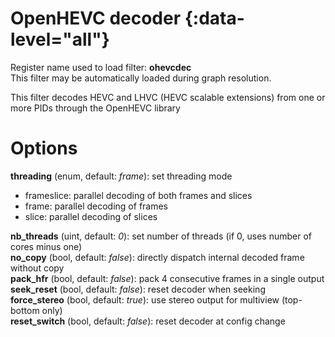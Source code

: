 <!-- automatically generated - do not edit, patch gpac/applications/gpac/gpac.c -->

# OpenHEVC decoder {:data-level="all"}   
  
Register name used to load filter: __ohevcdec__  
This filter may be automatically loaded during graph resolution.  
  
This filter decodes HEVC and LHVC (HEVC scalable extensions) from one or more PIDs through the OpenHEVC library  
  

# Options    
  
<a id="threading">__threading__</a> (enum, default: _frame_): set threading mode  

- frameslice: parallel decoding of both frames and slices  
- frame: parallel decoding of frames  
- slice: parallel decoding of slices  
  
<a id="nb_threads">__nb_threads__</a> (uint, default: _0_): set number of threads (if 0, uses number of cores minus one)  
<a id="no_copy">__no_copy__</a> (bool, default: _false_): directly dispatch internal decoded frame without copy  
<a id="pack_hfr">__pack_hfr__</a> (bool, default: _false_): pack 4 consecutive frames in a single output  
<a id="seek_reset">__seek_reset__</a> (bool, default: _false_): reset decoder when seeking  
<a id="force_stereo">__force_stereo__</a> (bool, default: _true_): use stereo output for multiview (top-bottom only)  
<a id="reset_switch">__reset_switch__</a> (bool, default: _false_): reset decoder at config change  
  
